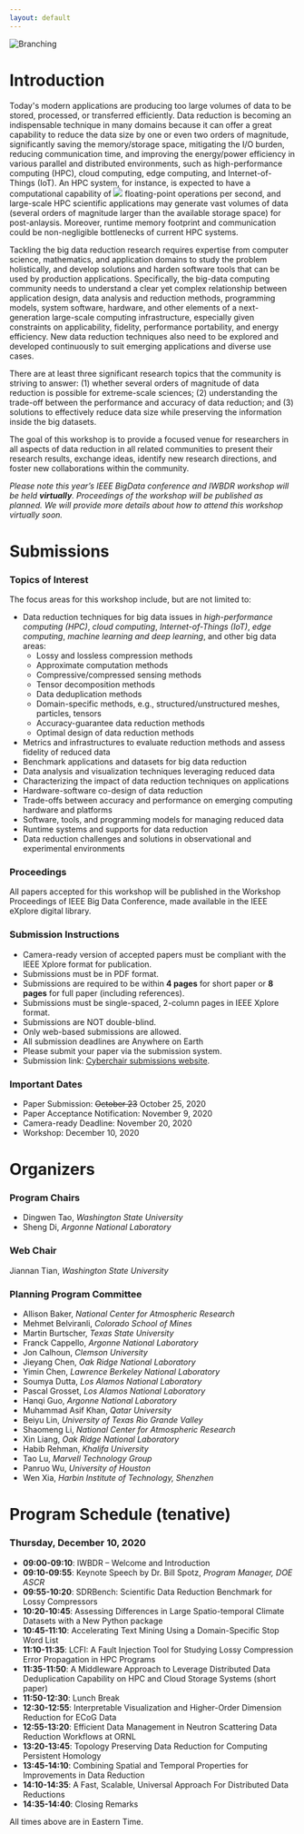 ```yaml
---
layout: default
---
```


![Branching](https://user-images.githubusercontent.com/5705572/81245654-2c2d5680-8fdb-11ea-9974-f3cc6857f7c5.png)

# Introduction

Today's modern applications are producing too large volumes of data to be stored, processed, or transferred efficiently. Data reduction is becoming an indispensable technique in many domains because it can offer a great capability to reduce the data size by one or even two orders of magnitude, significantly saving the memory/storage space, mitigating the I/O burden, reducing communication time, and improving the energy/power efficiency in various parallel and distributed environments, such as high-performance computing (HPC), cloud computing, edge computing, and Internet-of-Things (IoT). An HPC system, for instance, is expected to have a computational capability of <img src="https://render.githubusercontent.com/render/math?math=10^{18}"> floating-point operations per second, and large-scale HPC scientific applications may generate vast volumes of data (several orders of magnitude larger than the available storage space) for post-anlaysis.  Moreover, runtime memory footprint and communication could be non-negligible bottlenecks of current HPC systems.

Tackling the big data reduction research requires expertise from computer science, mathematics, and application domains to study the problem holistically, and develop solutions and harden software tools that can be used by production applications. Specifically, the big-data computing community needs to understand a clear yet complex relationship between application design, data analysis and reduction methods, programming models, system software, hardware, and other elements of a next-generation large-scale computing infrastructure, especially given constraints on applicability, fidelity, performance portability, and energy efficiency. New data reduction techniques also need to be explored and developed continuously to suit emerging applications and diverse use cases.

There are at least three significant research topics that the community is striving to answer: (1) whether several orders of magnitude of data reduction is possible for extreme-scale sciences; (2) understanding the trade-off between the performance and accuracy of data reduction; and (3) solutions to effectively reduce data size while preserving the information inside the big datasets. 

The goal of this workshop is to provide a focused venue for researchers in all aspects of data reduction in all related communities to present their research results, exchange ideas, identify new research directions, and foster new collaborations within the community.

<em>Please note this year’s IEEE BigData conference and IWBDR workshop will be held **virtually**. Proceedings of the workshop will be published as planned. We will provide more details about how to attend this workshop virtually soon.</em>

# Submissions

### Topics of Interest

The focus areas for this workshop include, but are not limited to:

- Data reduction techniques for big data issues in _high-performance computing (HPC)_, _cloud computing_, _Internet-of-Things (IoT)_, _edge computing_, _machine learning and deep learning_, and other big data areas:
  - Lossy and lossless compression methods
  - Approximate computation methods
  - Compressive/compressed sensing methods
  - Tensor decomposition methods
  - Data deduplication methods
  - Domain-specific methods, e.g., structured/unstructured meshes, particles, tensors
  - Accuracy-guarantee data reduction methods
  - Optimal design of data reduction methods
- Metrics and infrastructures to evaluate reduction methods and assess fidelity of reduced data
- Benchmark applications and datasets for big data reduction 
- Data analysis and visualization techniques leveraging reduced data
- Characterizing the impact of data reduction techniques on applications
- Hardware-software co-design of data reduction
- Trade-offs between accuracy and performance on emerging computing hardware and platforms
- Software, tools, and programming models for managing reduced data
- Runtime systems and supports for data reduction
- Data reduction challenges and solutions in observational and experimental environments

### Proceedings

All papers accepted for this workshop will be published in the Workshop Proceedings of IEEE Big Data Conference, made available in the IEEE eXplore digital library.

### Submission Instructions

* Camera-ready version of accepted papers must be compliant with the IEEE Xplore format for publication.
* Submissions must be in PDF format.
* Submissions are required to be within **4 pages** for short paper or **8 pages** for full paper (including references).
* Submissions must be single-spaced, 2-column pages in IEEE Xplore format.
* Submissions are NOT double-blind.
* Only web-based submissions are allowed.
* All submission deadlines are Anywhere on Earth
* Please submit your paper via the submission system.
* Submission link: [Cyberchair submissions website](https://wi-lab.com/cyberchair/2020/bigdata20/scripts/submit.php?subarea=S15&undisplay_detail=1&wh=/cyberchair/2020/bigdata20/scripts/ws_submit.php).

### Important Dates

* Paper Submission: ~~October 23~~ October 25, 2020
* Paper Acceptance Notification: November 9, 2020
* Camera-ready Deadline: November 20, 2020
* Workshop: December 10, 2020

# Organizers

### Program Chairs

* Dingwen Tao, _Washington State University_
* Sheng Di, _Argonne National Laboratory_

### Web Chair

Jiannan Tian, _Washington State University_

### Planning Program Committee

* Allison Baker, _National Center for Atmospheric Research_
* Mehmet Belviranli, _Colorado School of Mines_
* Martin Burtscher, _Texas State University_
* Franck Cappello, _Argonne National Laboratory_
* Jon Calhoun, _Clemson University_
* Jieyang Chen, _Oak Ridge National Laboratory_
* Yimin Chen, _Lawrence Berkeley National Laboratory_
* Soumya Dutta, _Los Alamos National Laboratory_
* Pascal Grosset, _Los Alamos National Laboratory_
* Hanqi Guo, _Argonne National Laboratory_
* Muhammad Asif Khan, _Qatar University_
* Beiyu Lin, _University of Texas Rio Grande Valley_
* Shaomeng Li, _National Center for Atmospheric Research_
* Xin Liang, _Oak Ridge National Laboratory_
* Habib Rehman, _Khalifa University_
* Tao Lu, _Marvell Technology Group_
* Panruo Wu, _University of Houston_
* Wen Xia, _Harbin Institute of Technology, Shenzhen_


# Program Schedule (tenative)

### Thursday, December 10, 2020

- **09:00-09:10**: IWBDR – Welcome and Introduction
- **09:10-09:55**: Keynote Speech by Dr. Bill Spotz, *Program Manager, DOE ASCR*
- **09:55-10:20**: SDRBench: Scientific Data Reduction Benchmark for Lossy Compressors
- **10:20-10:45**: Assessing Differences in Large Spatio-temporal Climate Datasets with a New Python package
- **10:45-11:10**: Accelerating Text Mining Using a Domain-Specific Stop Word List
- **11:10-11:35**: LCFI: A Fault Injection Tool for Studying Lossy Compression Error Propagation in HPC Programs
- **11:35-11:50**: A Middleware Approach to Leverage Distributed Data Deduplication Capability on HPC and Cloud Storage Systems (short paper)
- **11:50-12:30**: Lunch Break
- **12:30-12:55**: Interpretable Visualization and Higher-Order Dimension Reduction for ECoG Data
- **12:55-13:20**: Efficient Data Management in Neutron Scattering Data Reduction Workflows at ORNL
- **13:20-13:45**: Topology Preserving Data Reduction for Computing Persistent Homology
- **13:45-14:10**: Combining Spatial and Temporal Properties for Improvements in Data Reduction
- **14:10-14:35**: A Fast, Scalable, Universal Approach For Distributed Data Reductions
- **14:35-14:40**: Closing Remarks

All times above are in Eastern Time.

